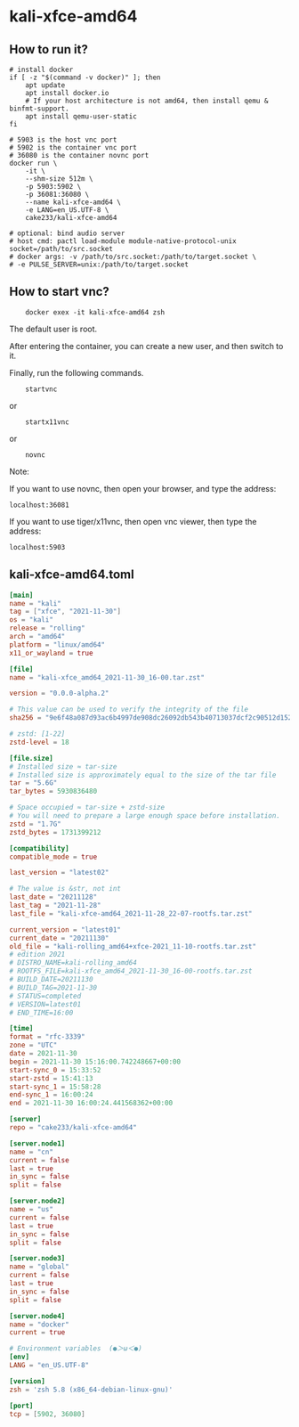 # kali-xfce-amd64

## How to run it?

```shell
# install docker
if [ -z "$(command -v docker)" ]; then
    apt update
    apt install docker.io
    # If your host architecture is not amd64, then install qemu & binfmt-support.
    apt install qemu-user-static
fi

# 5903 is the host vnc port
# 5902 is the container vnc port
# 36080 is the container novnc port
docker run \
    -it \
    --shm-size 512m \
    -p 5903:5902 \
    -p 36081:36080 \
    --name kali-xfce-amd64 \
    -e LANG=en_US.UTF-8 \
    cake233/kali-xfce-amd64

# optional: bind audio server
# host cmd: pactl load-module module-native-protocol-unix socket=/path/to/src.socket
# docker args: -v /path/to/src.socket:/path/to/target.socket \
# -e PULSE_SERVER=unix:/path/to/target.socket

```

## How to start vnc?

```shell
    docker exex -it kali-xfce-amd64 zsh
```

The default user is root.

After entering the container, you can create a new user, and then switch to it.

Finally, run the following commands.

```shell
    startvnc
```

or

```shell
    startx11vnc
```

or

```shell
    novnc
```

Note:

If you want to use novnc, then open your browser, and type the address:

```
localhost:36081
```

If you want to use tiger/x11vnc, then open vnc viewer, then type the address:

```
localhost:5903
```

## kali-xfce-amd64.toml

```toml
[main]
name = "kali"
tag = ["xfce", "2021-11-30"]
os = "kali"
release = "rolling"
arch = "amd64"
platform = "linux/amd64"
x11_or_wayland = true

[file]
name = "kali-xfce_amd64_2021-11-30_16-00.tar.zst"

version = "0.0.0-alpha.2"

# This value can be used to verify the integrity of the file
sha256 = "9e6f48a087d93ac6b4997de908dc26092db543b40713037dcf2c90512d152679"

# zstd: [1-22]
zstd-level = 18

[file.size]
# Installed size ≈ tar-size
# Installed size is approximately equal to the size of the tar file
tar = "5.6G"
tar_bytes = 5930836480

# Space occupied ≈ tar-size + zstd-size
# You will need to prepare a large enough space before installation.
zstd = "1.7G"
zstd_bytes = 1731399212

[compatibility]
compatible_mode = true

last_version = "latest02"

# The value is &str, not int
last_date = "20211128"
last_tag = "2021-11-28"
last_file = "kali-xfce-amd64_2021-11-28_22-07-rootfs.tar.zst"

current_version = "latest01"
current_date = "20211130"
old_file = "kali-rolling_amd64+xfce-2021_11-10-rootfs.tar.zst"
# edition 2021
# DISTRO_NAME=kali-rolling_amd64
# ROOTFS_FILE=kali-xfce_amd64_2021-11-30_16-00-rootfs.tar.zst
# BUILD_DATE=20211130
# BUILD_TAG=2021-11-30
# STATUS=completed
# VERSION=latest01
# END_TIME=16:00

[time]
format = "rfc-3339"
zone = "UTC"
date = 2021-11-30
begin = 2021-11-30 15:16:00.742248667+00:00
start-sync_0 = 15:33:52
start-zstd = 15:41:13
start-sync_1 = 15:58:28
end-sync_1 = 16:00:24
end = 2021-11-30 16:00:24.441568362+00:00

[server]
repo = "cake233/kali-xfce-amd64"

[server.node1]
name = "cn"
current = false
last = true
in_sync = false
split = false

[server.node2]
name = "us"
current = false
last = true
in_sync = false
split = false

[server.node3]
name = "global"
current = false
last = true
in_sync = false
split = false

[server.node4]
name = "docker"
current = true

# Environment variables  (●＞ω＜●)
[env]
LANG = "en_US.UTF-8"

[version]
zsh = 'zsh 5.8 (x86_64-debian-linux-gnu)'

[port]
tcp = [5902, 36080]
```
